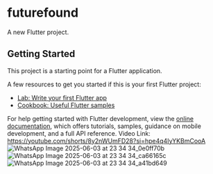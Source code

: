 # futurefound

A new Flutter project.

## Getting Started

This project is a starting point for a Flutter application.

A few resources to get you started if this is your first Flutter project:

- [Lab: Write your first Flutter app](https://docs.flutter.dev/get-started/codelab)
- [Cookbook: Useful Flutter samples](https://docs.flutter.dev/cookbook)

For help getting started with Flutter development, view the
[online documentation](https://docs.flutter.dev/), which offers tutorials,
samples, guidance on mobile development, and a full API reference.
Video Link: https://youtube.com/shorts/8y2nWUmFD28?si=hpe4q4IyYKBmCooA
![WhatsApp Image 2025-06-03 at 23 34 34_0e0ff70b](https://github.com/user-attachments/assets/5b7059c1-7060-4d83-bf5c-37433e572dbc)
![WhatsApp Image 2025-06-03 at 23 34 34_ca66165c](https://github.com/user-attachments/assets/8bc2fa40-f76d-4047-9f40-f8a4e2cfc205)
![WhatsApp Image 2025-06-03 at 23 34 34_a41bd649](https://github.com/user-attachments/assets/85eb5663-2042-4e7e-95b0-c3584d2d2b5b)

